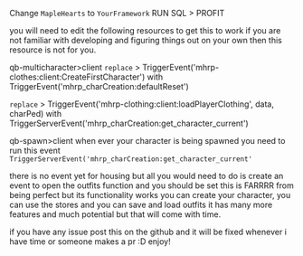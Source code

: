 Change `MapleHearts` to `YourFramework` RUN SQL > PROFIT 


you will need to edit the following resources to get this to work if you are not familiar with developing and figuring things out on your own then this resource is not for you.

qb-multicharacter>client 
`replace` > TriggerEvent('mhrp-clothes:client:CreateFirstCharacter') with
            TriggerEvent('mhrp_charCreation:defaultReset')

`replace` > TriggerEvent('mhrp-clothing:client:loadPlayerClothing', data, charPed) with
            TriggerServerEvent('mhrp_charCreation:get_character_current')

qb-spawn>client 
    when ever your character is being spawned you need to run this event `TriggerServerEvent('mhrp_charCreation:get_character_current'`


there is no event yet for housing but all you would need to do is create an event to open the outfits function and you should be set this is FARRRR from being perfect but its functionality works you can create your character, you can use the stores and you can save and load outfits it has many more features and much potential but that will come with time.

if you have any issue post this on the github and it will be fixed whenever i have time or someone makes a pr :D enjoy!